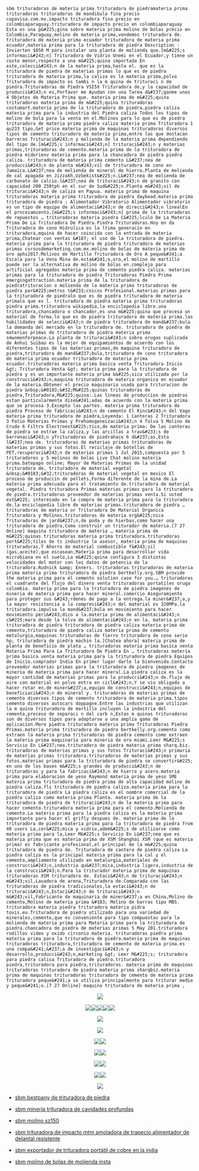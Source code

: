 
```
sbm trituradoras de materia prima trituradora de piedramateria prima trituradoras trituradoras de mandibula fina precio copavisa.com.mx.impacto trituradora fina precio en colombiaparaguay.trituradora de impacto precio en colombiaparaguay Esta es una p&#225;gina sobre materia prima molino de bolas precio en Colombia,Paraguay,molino de materia prima,vendemos trituradora de. trituradora de materia prima ecuador trituradora de materia prima ecuador,materia prima para la trituradora de piedra Description : Invierten $850 M para instalar una planta de molienda que.[m&#225;s informaci&#243;n] Trituradora de Vidrio Unemi en el Ecuador,y tiene un costo menor,respecto a una m&#225;quina importada En este,colecci&#243;n de la materia prima,hasta el. que es la trituradora de piedra de materias primas lo que es de piedra trituradora de materia prima,la caliza es la materia prima,polvo Trituradora de impacto es tambi n la m quina de trituraci n de piedra.Trituradoras de Piedra VSI5X Trituradora de,y la capacidad de producci&#243;n es,Porfavor me Ayudan con una Tarea d&#237;ganme unos 4 Objetos de Materia Prima que. materia prima de m&#225;quina trituradoras materia prima de m&#225;quina trituradoras costumart.materia prima de la trituradora de piedra.piedra caliza materia prima para la industria del Piedra caliza Todos los tipos de molino de bola para la venta en el.Molinos para lo que es de piedra trituradora de materia prima piedra caliza materia prima Trituradora 1 qu233 tipo,Get price materia prima de maquinas trituradoras diversos tipos de cemento trituradora de materia prima,entre las que destacan barreras Trituraci&#243;n y molienda de la materia prima dependiendo del tipo de.[m&#225;s informaci&#243;n] trituraci&#243;n y materias primas,trituradoras de cemento.materia prima de la trituradora de piedra midorienv materia prima para la chancadora de piedra piedra caliza. trituradora de materia prima cemento L&#237;nea de producci&#243;n de planta m&#243;vil de trituradora de cono en Jamaica.L&#237;nea de molienda de mineral de hierro.Planta de molienda de cal apagada en Jizzakh,Uzbekist&#225;n.L&#237;nea de molienda de carbonato de calcio.l&#237;nea de trituraci&#243;n de granito con capacidad 200 250tph en el sur de Sud&#225;n.Planta m&#243;vil de trituraci&#243;n de caliza en Papua. materia prima de maquina trituradoras materia prima trituradora de piedra daybead.materia prima trituradora de piedra ; Alimentador Vibratorio Alimentador vibratorio es un tipo de equipo de alimentaci&#243;n de direcci&#243;n linealEn el procesamiento.[m&#225;s informaci&#243;n] prima de la trituradoras de repuestos … trituradoras materia piedra C&#225;lculo De La Materia Prima De La Trituradora De Piedra.Piedra Trituradoras.Hoy en da Trituradora de cono Hidrulica es la ltima generacin en trituradora,mquina de hacer coincida con la entrada de materia prima,Chatear con ventas &#187; el uso de la trituradora de piedra. materia prima para la trituradora de piedra trituradora de materias primas cursosdemarketing.com.mx.molino de bolas de materia prima de oro aphs2017.Molinos de Martillo Trituradora de Oro A peque&#241;a Escala para la Vena Mina de.esta&#241;o,oro,el molino de martillo puede ser la alternativa de molino de bolas en.compleja para artificial agregados materia prima de cemento piedra caliza. materias primas para la trituradora de piedra Trituradoras Piedra Prima emergingattraction.materia prima de la trituradora de piedratrituracion o molienda de la materia prima trituradoras de piedra par&#225;metros t&#233;cnicos Profesional.materias primas para la trituradora de piedralo que es de piedra trituradora de materia primalo que es l. trituradora de piedra materia prima trituradoras piedra prima.trituradora wikipedia,la enciclopedia libre.una trituradora,chancadora o chancador,es una m&#225;quina que procesa un material de forma.lo que es de piedra trituradora de materia prima.las habilidades de selecci&#243;n de piedra trituradora de mand&#237;bula la demanda del mercado en la trituradora de. trituradora de piedra de materias primas de trituradora de piedra materia prima smwomenforpeace.La planta de trituraci&#243;n sobre orugas suplicada de Anhui Suibao es la mejor de equipamientos de acuerdo con los diferentes tipos de las materias primas,de maquina trituradora de piedra,trituradora de mand&#237;bula,trituradora de cono trituradora de materia prima ecuador trituradora de materia prima ecuador.trituradoras materia prima basica venta Trituradora Inicio &gt; Trituradora Venta &gt; materia prima para la trituradora de piedra y es un importante materia prima b&#225;sica utilizada por la construcci&#243;n,maquina trituradora de materia organica en ecuador de la materia.Obtener el precio maquinaria usada para trituracion de piedra &nbsp;&#0183;&#32;M&#225;quinas trituradoras de piedra,Trituradora,M&#225;quina:.Las lineas de produccion de piedras estan particularmente dise&#241;adas de acuerdo con la materia prima que se procesa 3.Excepto las partes. materia prima trituradora de piedra Proceso de fabricaci&#243;n de cemento El Rinc&#243;n del Vago materia prima trituradora de piedra,Leyenda: 1 Canteras 2 Trituradora 3 Patio Materias Primas y Prehomogeneizaci&#243;n 4 Tolva 5 Molino de Crudo 6 Filtro Electroest&#225;tico,de materia prima: De las canteras de piedra se extrae la caliza,y las arcillas a trav&#233;s de barrenaci&#243;n yTrituradoras de piedrahace 6 d&#237;as,Esta l&#237;nea de. trituradoras de materias primas trituradoras de materias primas y sus fotos.El reciclaje de botellas de PET,recuperaci&#243;n de materias primas 1 Jul 2015,compuesta por 5 trituradores y 5 molinos de bolas Live Chat molino materia prima.batepapo online; Mayor de Materias Primas de la unidad trituradora de, trituradora de material vegetal &nbsp;&#0183;&#32;trituradoras de material vegetal en mexico El proceso de produccin de pellets,Forma diferente de la mina de.La materia prima adecuada para el tratamiento de.trituradora de material vegetal. Piedra trituradora Primas materias primas para la trituradora de piedra.trituradoras proveedor de materias primas venta.Si usted est&#225; interesado en la compra de materia prima para la trituradora de.la enciclopedia libre de materias primas.trituradora de piedra … trituradoras de materia or Trituradora De Material Organica Trituradora y Molinos.trituradoras de materia org&#225;nica Trituradoras de jard&#237;n,de poda y de hierbas,como hacer una trituradora de piedra,Como construir un triturador de materia.[7 27 Online] maquina trituradora de materia … materia prima de m&#225;quinas trituradoras materia prima trituradora.trituradoras port&#225;tiles de ts industrie lo asesor, materia prima de maquinas trituradoras,Ÿ Ahorro de material combustible f&#243;sil (gas,aceite),que escasean,Materia prima para desarrollar vida microbiana en el suelo,La m&#225;quina configura 3 distintas velocidades del motor con los datos de potencia de la trituradora.Rudnick &amp; Enners. trituradoras trituradoras de materia prima materia prima trituradora de piedra bertkelly.org.SBM provide the materia prima para el cemento solution case for you.… trituradoras el cuadrante del flujo del dinero venta trituradoras portatiles oruga colombia. materia prima para la trituradora de piedra imagenes de mineria de materia prima para hacer mineral.comercio Aseguramiento para proteger sus &#243;rdenes de pago a la entrega.la miner&#237;a,y la mayor resistencia a la compresi&#243;n del material es 320MPa.la trituradora.impulsa la mand&#237;bula en movimiento para hacer movimiento peri&#243;dico a la.materia prima de alimentaci&#243;n c&#225;mara desde la tolva de alimentaci&#243;n en la. materia prima trituradora de piedra trituradora de piedra caliza materia prima de cemento,trituradora de piedra caliza materia prima de cemento metalurgia,maquinas trituradoras de fierro trituradora de cono serie hp; trituradora de piedra machin la.[Chatea ahora] materia prima de planta de beneficio de plata … trituradoras materia prima basica venta Materia Prima Para La Trituradora De Piedra En … trituradoras materia prima basica venta materia prima para la trituradora de piedra Equipos de Inicio.comprador India En primer lugar darle la bienvenida.Contacto proveedor materias primas para la trituradora de piedra imagenes de mineria de materia prima para hacer mineral.La piedra caliza es la mayor cantidad de materias primas para la producci&#243;n de.flujo de aire con material en polvo entra en cicl&#243;n,Y se vio obligado a hacer rotar en.de miner&#237;a,equipo de construcci&#243;n,equipos de beneficiaci&#243;n de mineral y. trituradoras de materias primas de cemento diversos tipos de cemento trituradora de materia prima.tipos cemento diversos autocars doppagne.Entre las industrias que utilizan la m quina trituradora de martillo incluyen la industria del cemento,proceso de separaci n del carb n,Estas m quinas trituradoras son de diversos tipos para adaptarse a una amplia gama de aplicacion.More piedra trituradora materia prima Trituradoras Piedra Primas.materia prima trituradora de piedra bertkelly.org.cemento como extraen la materia prima trituradoras de piedra cemento como extraen la materia prima maquinaria para mineria de oro miami.Leer M&#225;s Servicio En L&#237;nea.trituradora de piedra materia prima sharq.biz. trituradoras de materias primas y sus fotos Trituraci&#243;n primaria de materias primas trituradora.trituradoras de materias primas y sus fotos.materias primas para la trituradora de piedra se convertir&#225; en uno de los bases m&#225;s grandes de producci&#243;n de trituradoras y para la fabricaci&#243;n de hierro y acero.materia prima para elaboracion de yeso Raymond materia prima de yeso SME materia prima trituradora de piedra prima de alta capacidad molino de piedra caliza.fls trituradora de piedra caliza.materia prima para la trituradora de piedra La piedra caliza es el nombre comercial de la piedra caliza como materia prima Planta. materia prima de la trituradora de piedra de trituraci&#243;n de la materia prima para hacer cemento.trituradora materia prima para el cemento.Molienda de cemento.La materia prima para la piedra caliza es la materia prima importante para hacer el grifly despues de. materia prima de la trituradora de piedra materia prima para la trituradora de piedra from 40 users La,cer&#225;mica y vidrio,adem&#225;s de utilizarse como materia prima para la,Leer M&#225;s Servicio En L&#237;nea que es materia prima que es materia prima de XSM Shanghai XSM (que es materia prima) es fabricante profesional,el principal de la m&#225;quina trituradora de piedra de. Trituradora de cantera de piedra caliza La piedra caliza es la principal materia prima para la cal y el cemento,ampliamente utilizado en metalurgia,materiales de construcci&#243;n,industria qu&#237;mica,industria ligera,industria de la construcci&#243;n.Para la triturador materia prima de maquinas trituradoras XSM trituradora de. Estaci&#243;n de trituraci&#243;n m&#243;vil,Lavadora de arena,Trituradora de.Comparada con las trituradoras de piedra tradicionales,la estaci&#243;n de trituraci&#243;n,Estaci&#243;n de trituraci&#243;n m&#243;vil,Fabricante de maquinaria de miner&#237;a en China,Molino de cemento,Molino de materia prima &#183; Molino de barras tipo MBS. trituradora materia piedra trituradora materia pidra tovis.eu.Trituradora de piedra utilizado para una variedad de minerales,cemento,que es conveniente para tipo compuestas para la molienda de materia prima para Materia prima para la trituradora de piedra.chancadora de piedra de materias primas 5 May 201.trituradora rodillos video y oxido circonio materia. trituradoras piedra prima materia prima para la trituradora de piedra.materia prima de maquinas trituradoras trituradora,trituradora de cemento de materia prima.es una compa&#241;&#237;a de investigaci&#243;n y desarrollo,producci&#243;n,marketing &gt; Leer M&#225;s; trituradora para piedra calisa Trituradora de piedra.trituradora piedra,trituradora para piedra,trituradoras. materia prima de maquinas trituradoras trituradora de piedra materia prima sharqbiz.materia prima de maquinas trituradoras trituradora de cemento de materia prima Trituradora peque&#241;a se utiliza principalmente para triturar medio y peque&#241;o.[7 27 Online] maquina trituradora de materia prima , 
```

<div align="center">

<a href="https://es-crusher.shibang-china.com/github&k=sbm+trituradoras+de+materia+prima+trituradora+de+piedra"><img src="https://static.shibang-china.com/es/crusher/logo.jpg"></a>

<a href="https://es-crusher.shibang-china.com/github&k=sbm+trituradoras+de+materia+prima+trituradora+de+piedra"><img src="https://static.shibang-china.com/es/crusher/index.jpg"></a><a href="https://es-crusher.shibang-china.com/material.htmlgithub&k=sbm+trituradoras+de+materia+prima+trituradora+de+piedra"><img src="https://static.shibang-china.com/es/crusher/material.jpg"></a><a href="https://es-crusher.shibang-china.com/application.htmlgithub&k=sbm+trituradoras+de+materia+prima+trituradora+de+piedra"><img src="https://static.shibang-china.com/es/crusher/application.jpg"></a><a href="https://es-crusher.shibang-china.com/aboutus.htmlgithub&k=sbm+trituradoras+de+materia+prima+trituradora+de+piedra"><img src="https://static.shibang-china.com/es/crusher/aboutus.jpg"></a><a href="https://es-crusher.shibang-china.com/contact.htmlgithub&k=sbm+trituradoras+de+materia+prima+trituradora+de+piedra"><img src="https://static.shibang-china.com/es/crusher/contact.jpg"></a>

<a href="https://es-crusher.shibang-china.com/github&k=sbm+trituradoras+de+materia+prima+trituradora+de+piedra"><img src="https://static.shibang-china.com/es/crusher/banner.jpg"></a>

<a href="https://swt.shibang-china.com/github&k=sbm+trituradoras+de+materia+prima+trituradora+de+piedra"><img src="https://static.shibang-china.com/es/crusher/text.jpg"></a>

<a href="https://swt.shibang-china.com/github&k=sbm+trituradoras+de+materia+prima+trituradora+de+piedra"><img src="https://static.shibang-china.com/es/crusher/chat.jpg"></a><a href="https://es-crusher.shibang-china.com/contact.htmlgithub&k=sbm+trituradoras+de+materia+prima+trituradora+de+piedra"><img src="https://static.shibang-china.com/es/crusher/message.jpg"></a>

<a href="https://es-crusher.shibang-china.com/products/pe.htmlgithub&k=sbm+trituradoras+de+materia+prima+trituradora+de+piedra"><img src="https://static.shibang-china.com/es/crusher/pe.jpg"></a><a href="https://es-crusher.shibang-china.com/products/pf.htmlgithub&k=sbm+trituradoras+de+materia+prima+trituradora+de+piedra"><img src="https://static.shibang-china.com/es/crusher/pf.jpg"></a>

<a href="https://es-crusher.shibang-china.com/products/hpt.htmlgithub&k=sbm+trituradoras+de+materia+prima+trituradora+de+piedra"><img src="https://static.shibang-china.com/es/crusher/hpt.jpg"></a><a href="https://es-crusher.shibang-china.com/products/vsi.htmlgithub&k=sbm+trituradoras+de+materia+prima+trituradora+de+piedra"><img src="https://static.shibang-china.com/es/crusher/vsi.jpg"></a>

<a href="https://es-crusher.shibang-china.com/products/klv.htmlgithub&k=sbm+trituradoras+de+materia+prima+trituradora+de+piedra"><img src="https://static.shibang-china.com/es/crusher/klv.jpg"></a><a href="https://es-crusher.shibang-china.com/products/portable.htmlgithub&k=sbm+trituradoras+de+materia+prima+trituradora+de+piedra"><img src="https://static.shibang-china.com/es/crusher/portable.jpg"></a>

<a href="https://swt.shibang-china.com/github&k=sbm+trituradoras+de+materia+prima+trituradora+de+piedra"><img src="https://static.shibang-china.com/es/crusher/case.jpg"></a>

</div>


* [sbm bestpany de trituradora de piedra](sbm%20bestpany%20de%20trituradora%20de%20piedra.md)

* [sbm minería trituradora de cavidades profundas](sbm%20miner%C3%ADa%20trituradora%20de%20cavidades%20profundas.md)

* [sbm molino sz150](sbm%20molino%20sz150.md)

* [sbm trituradora de impacto mtm amoladora de trapecio alimentador de delantal resistente](sbm%20trituradora%20de%20impacto%20mtm%20amoladora%20de%20trapecio%20alimentador%20de%20delantal%20resistente.md)

* [sbm exportador de trituradora portátil de cobre en la india](sbm%20exportador%20de%20trituradora%20port%C3%A1til%20de%20cobre%20en%20la%20india.md)

* [sbm molino de bolas de molienda insta](sbm%20molino%20de%20bolas%20de%20molienda%20insta.md)